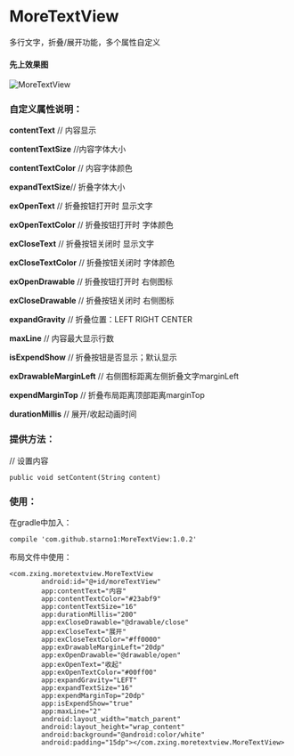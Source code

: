 # MoreTextView
多行文字，折叠/展开功能，多个属性自定义

#### 先上效果图

![MoreTextView](https://github.com/starno1/MoreTextView/blob/master/ScreenShot/ezgif-4-46e2aed8ddc1.gif)

### 自定义属性说明：
**contentText** // 内容显示

**contentTextSize** //内容字体大小 

**contentTextColor** // 内容字体颜色

**expandTextSize**// 折叠字体大小 

**exOpenText** // 折叠按钮打开时 显示文字

**exOpenTextColor** // 折叠按钮打开时 字体颜色

**exCloseText** // 折叠按钮关闭时 显示文字 

**exCloseTextColor** // 折叠按钮关闭时 字体颜色

**exOpenDrawable** // 折叠按钮打开时 右侧图标

**exCloseDrawable** // 折叠按钮关闭时 右侧图标

**expandGravity** // 折叠位置：LEFT RIGHT CENTER

**maxLine** // 内容最大显示行数

**isExpendShow** // 折叠按钮是否显示；默认显示

**exDrawableMarginLeft** // 右侧图标距离左侧折叠文字marginLeft

**expendMarginTop** // 折叠布局距离顶部距离marginTop

**durationMillis** // 展开/收起动画时间

### 提供方法：

// 设置内容

```public void setContent(String content)```

### 使用：

在gradle中加入：

`compile 'com.github.starno1:MoreTextView:1.0.2'`

布局文件中使用：
```
<com.zxing.moretextview.MoreTextView
        android:id="@+id/moreTextView"
        app:contentText="内容"
        app:contentTextColor="#23abf9"
        app:contentTextSize="16"
        app:durationMillis="200"
        app:exCloseDrawable="@drawable/close"
        app:exCloseText="展开"
        app:exCloseTextColor="#ff0000"
        app:exDrawableMarginLeft="20dp"
        app:exOpenDrawable="@drawable/open"
        app:exOpenText="收起"
        app:exOpenTextColor="#00ff00"
        app:expandGravity="LEFT"
        app:expandTextSize="16"
        app:expendMarginTop="20dp"
        app:isExpendShow="true"
        app:maxLine="2"
        android:layout_width="match_parent"
        android:layout_height="wrap_content"
        android:background="@android:color/white"
        android:padding="15dp"></com.zxing.moretextview.MoreTextView>
```

